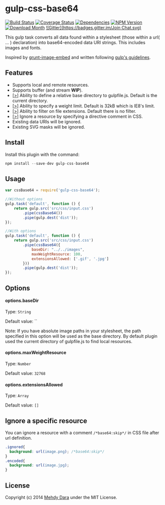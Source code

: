 # gulp-css-base64

[![Build Status](http://img.shields.io/codeship/5edc4bd0-4415-0132-2f0b-3648ef4337a9.svg?style=flat)](https://www.codeship.io/projects/44783)
[![Coverage Status](http://img.shields.io/coveralls/zckrs/gulp-css-base64.svg?style=flat)](https://coveralls.io/r/zckrs/gulp-css-base64?branch=master)
[![Dependencies](http://img.shields.io/david/zckrs/gulp-css-base64.svg?style=flat)](https://david-dm.org/zckrs/gulp-css-base64) [![NPM Version](http://img.shields.io/npm/v/gulp-css-base64.svg?style=flat)](https://www.npmjs.org/package/gulp-css-base64) [![Download Month](http://img.shields.io/npm/dm/gulp-css-base64.svg?style=flat)](https://www.npmjs.org/package/gulp-css-base64)
[![Gitter](https://badges.gitter.im/Join Chat.svg)](https://gitter.im/zckrs/gulp-css-base64?utm_source=badge&utm_medium=badge&utm_campaign=pr-badge&utm_content=badge)

This gulp task converts all data found within a stylesheet (those within a url( ... ) declaration) into base64-encoded data URI strings. This includes images and fonts.

Inspired by [grunt-image-embed](https://github.com/ehynds/grunt-image-embed) and written following [gulp's guidelines](https://github.com/gulpjs/gulp/tree/master/docs/writing-a-plugin).

## Features

* Supports local and remote resources.
* Supports buffer (and stream **WIP**).
* [[>]](#optionsbasedir) Ability to define a relative base directory to gulpfile.js. Default is the current directory.
* [[>]](#optionsmaxweightresource) Ability to specify a weight limit. Default is 32kB which is IE8's limit.
* [[>]](#optionsextensionsallowed) Ability to filter on file extensions. Default there is no filter.
* [[>]](#ignore-a-specific-resource) Ignore a resource by specifying a directive comment in CSS.
* Existing data URIs will be ignored.
* Existing SVG masks will be ignored.

## Install

Install this plugin with the command:

```js
npm install --save-dev gulp-css-base64
```

## Usage

```js
var cssBase64 = require('gulp-css-base64');

//Without options
gulp.task('default', function () {
    return gulp.src('src/css/input.css')
        .pipe(cssBase64())
        .pipe(gulp.dest('dist'));
});

//With options
gulp.task('default', function () {
    return gulp.src('src/css/input.css')
        .pipe(cssBase64({
            baseDir: "../../images",
            maxWeightResource: 100,
            extensionsAllowed: ['.gif', '.jpg']
        }))
        .pipe(gulp.dest('dist'));
});
```

## Options

#### options.baseDir
Type: `String`

Default value: ``

Note: If you have absolute image paths in your stylesheet, the path specified in this option will be used as the base directory. By default plugin used the current directory of gulpfile.js to find local resources.

#### options.maxWeightResource
Type: `Number`

Default value: `32768`

#### options.extensionsAllowed
Type: `Array`

Default value: `[]`

## Ignore a specific resource

You can ignore a resource with a comment `/*base64:skip*/` in CSS file after url definition.
```css
.ignored{
  background: url(image.png); /*base64:skip*/
}
.encoded{
  background: url(image.jpg);
}
```

## License
Copyright (c) 2014 [Mehdy Dara](https://github.com/zckrs) under the MIT License.
